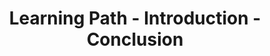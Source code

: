 ---
layout: learning-path-page
show_meta: false
title: Learning Path - Introduction - Conclusion
learning_path_article: introduction/06-conclusion.asciidoc
learning_path_group: Introduction
learning_path_menu_title: 06 - Conclusion
learning_path_position: 6
---